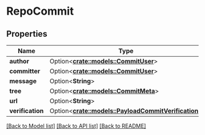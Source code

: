 # RepoCommit

## Properties

Name | Type | Description | Notes
------------ | ------------- | ------------- | -------------
**author** | Option<[**crate::models::CommitUser**](CommitUser.md)> |  | [optional]
**committer** | Option<[**crate::models::CommitUser**](CommitUser.md)> |  | [optional]
**message** | Option<**String**> |  | [optional]
**tree** | Option<[**crate::models::CommitMeta**](CommitMeta.md)> |  | [optional]
**url** | Option<**String**> |  | [optional]
**verification** | Option<[**crate::models::PayloadCommitVerification**](PayloadCommitVerification.md)> |  | [optional]

[[Back to Model list]](../README.md#documentation-for-models) [[Back to API list]](../README.md#documentation-for-api-endpoints) [[Back to README]](../README.md)


